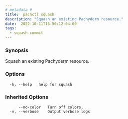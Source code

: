 ```yaml
---
# metadata # 
title:  pachctl squash
description: "Squash an existing Pachyderm resource."
date:  2022-10-11T16:50:12-04:00
tags:
  - squash-commit
---
```


### Synopsis

Squash an existing Pachyderm resource.

### Options

```
  -h, --help   help for squash
```

### Inherited Options

```
      --no-color   Turn off colors.
  -v, --verbose    Output verbose logs
```

